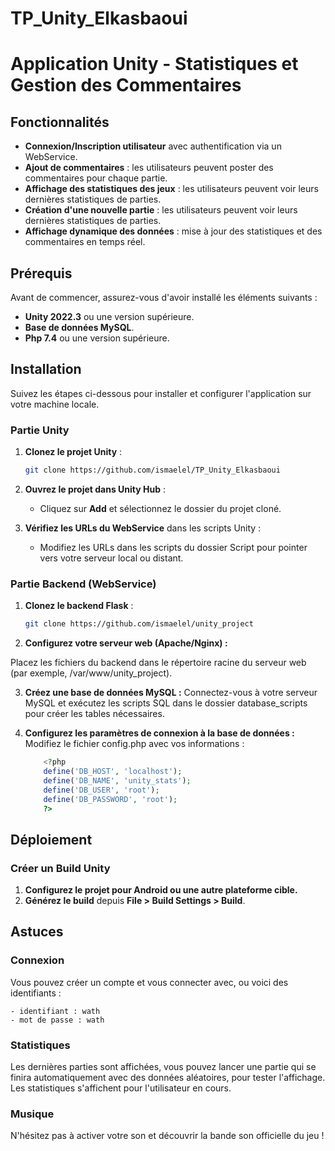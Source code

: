 # TP_Unity_Elkasbaoui

# Application Unity - Statistiques et Gestion des Commentaires

## Fonctionnalités

- **Connexion/Inscription utilisateur** avec authentification via un WebService.
- **Ajout de commentaires** : les utilisateurs peuvent poster des commentaires pour chaque partie.
- **Affichage des statistiques des jeux** : les utilisateurs peuvent voir leurs dernières statistiques de parties.
- **Création d'une nouvelle partie** : les utilisateurs peuvent voir leurs dernières statistiques de parties.
- **Affichage dynamique des données** : mise à jour des statistiques et des commentaires en temps réel.

## Prérequis

Avant de commencer, assurez-vous d'avoir installé les éléments suivants :

- **Unity 2022.3** ou une version supérieure.
- **Base de données MySQL**.
- **Php 7.4** ou une version supérieure.

## Installation

Suivez les étapes ci-dessous pour installer et configurer l'application sur votre machine locale.

### Partie Unity

1. **Clonez le projet Unity** :
   ```bash
   git clone https://github.com/ismaelel/TP_Unity_Elkasbaoui
   ```

2. **Ouvrez le projet dans Unity Hub** :
   - Cliquez sur **Add** et sélectionnez le dossier du projet cloné.

3. **Vérifiez les URLs du WebService** dans les scripts Unity :
   - Modifiez les URLs dans les scripts du dossier Script pour pointer vers votre serveur local ou distant.

### Partie Backend (WebService)

1. **Clonez le backend Flask** :
   ```bash
   git clone https://github.com/ismaelel/unity_project
   ```

2. **Configurez votre serveur web (Apache/Nginx) :**


Placez les fichiers du backend dans le répertoire racine du serveur web (par exemple, /var/www/unity_project).
   

3. **Créez une base de données MySQL :**
  Connectez-vous à votre serveur MySQL et exécutez les scripts SQL dans le dossier database_scripts pour créer les tables nécessaires.
    

4. **Configurez les paramètres de connexion à la base de données :**
   Modifiez le fichier config.php avec vos informations :
    ```php
        <?php
        define('DB_HOST', 'localhost');
        define('DB_NAME', 'unity_stats');
        define('DB_USER', 'root');
        define('DB_PASSWORD', 'root');
        ?>
    ```


## Déploiement

### Créer un Build Unity

1. **Configurez le projet pour Android ou une autre plateforme cible.**
2. **Générez le build** depuis **File > Build Settings > Build**.

## Astuces

### Connexion 

Vous pouvez créer un compte et vous connecter avec, ou voici des identifiants : 

    - identifiant : wath
    - mot de passe : wath

### Statistiques

Les dernières parties sont affichées, vous pouvez lancer une partie qui se finira automatiquement avec des données aléatoires, pour tester l'affichage. 
Les statistiques s'affichent pour l'utilisateur en cours.

### Musique

N'hésitez pas à activer votre son et découvrir la bande son officielle du jeu !


